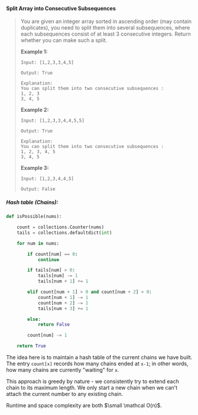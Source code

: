 #### Split Array into Consecutive Subsequences

> You are given an integer array sorted in ascending order \(may contain duplicates\), you need to split them into several subsequences, where each subsequences consist of at least 3 consecutive integers. Return whether you can make such a split.
>
> **Example 1:**
>
> ```
> Input: [1,2,3,3,4,5]
>
> Output: True
>
> Explanation:
> You can split them into two consecutive subsequences : 
> 1, 2, 3
> 3, 4, 5
> ```
>
> **Example 2:**
>
> ```
> Input: [1,2,3,3,4,4,5,5]
>
> Output: True
>
> Explanation:
> You can split them into two consecutive subsequences : 
> 1, 2, 3, 4, 5
> 3, 4, 5
> ```
>
> **Example 3:**
>
> ```
> Input: [1,2,3,4,4,5]
>
> Output: False
> ```

##### Hash table \(Chains\):

```py
def isPossible(nums):

    count = collections.Counter(nums)
    tails = collections.defaultdict(int)

    for num in nums:

        if count[num] == 0:
            continue

        if tails[num] > 0:
            tails[num] -= 1
            tails[num + 1] += 1

        elif count[num + 1] > 0 and count[num + 2] > 0:                
            count[num + 1] -= 1
            count[num + 2] -= 1
            tails[num + 3] += 1

        else:
            return False

        count[num] -= 1

    return True
```

The idea here is to maintain a hash table of the current chains we have built. The entry `count[x]` records how many chains ended at `x-1`; in other words, how many chains are currently "waiting" for `x`.

This approach is greedy by nature - we consistently try to extend each chain to its maximum length. We only start a new chain when we can't attach the current number to any existing chain.

Runtime and space complexity are both $\small \mathcal O(n)$. 

